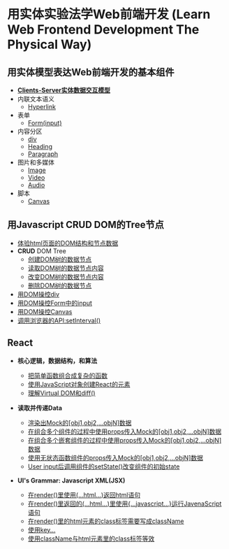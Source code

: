 # 用实体实验法学Web前端开发 (Learn Web Frontend Development The Physical Way)

## 用实体模型表达Web前端开发的基本组件

- [**Clients-Server实体数据交互模型**](/chapters/用实体模型表达Web前端开发的基本组件/Clients-Server实体数据交互模型.md)
- 内联文本语义
	- [Hyperlink](/chapters/用实体模型表达Web前端开发的基本组件/Hyperlink.md)
- 表单
	- [Form(input)](/chapters/用实体模型表达Web前端开发的基本组件/Form(input).md)
- 内容分区
	- [div](/chapters/用实体模型表达Web前端开发的基本组件/div.md)
	- [Heading](/chapters/用实体模型表达Web前端开发的基本组件/Heading.md)
	- [Paragraph](/chapters/用实体模型表达Web前端开发的基本组件/Paragraph.md)
- 图片和多媒体
	- [Image](/chapters/用实体模型表达Web前端开发的基本组件/Image.md)
	- [Video](/chapters/用实体模型表达Web前端开发的基本组件/Video.md)
	- [Audio](/chapters/用实体模型表达Web前端开发的基本组件/Audio.md)
- 脚本
	- [Canvas](/chapters/用实体模型表达Web前端开发的基本组件/Canvas.md)

## 用Javascript CRUD DOM的Tree节点

- [体验html页面的DOM结构和节点数据](/chapters/用Javascript-CRUD-DOM的Tree节点/体验html页面的DOM结构和节点数据.md)
- **CRUD** DOM Tree
	- [创建DOM树的数据节点](/chapters/用Javascript-CRUD-DOM的Tree节点/创建DOM树的数据节点.md)
	- [读取DOM树的数据节点内容](/chapters/用Javascript-CRUD-DOM的Tree节点/读取DOM树的数据节点内容.md)
	- [改变DOM树的数据节点内容](/chapters/用Javascript-CRUD-DOM的Tree节点/改变DOM树的数据节点内容.md)
	- [删除DOM树的数据节点](/chapters/用Javascript-CRUD-DOM的Tree节点/删除DOM树的数据节点.md)
- [用DOM操控div](/chapters/用Javascript-CRUD-DOM的Tree节点/用DOM操控div.md)
- [用DOM操控Form中的input](/chapters/用Javascript-CRUD-DOM的Tree节点/用DOM操控Form中的input.md)
- [用DOM操控Canvas](/chapters/用Javascript-CRUD-DOM的Tree节点/用DOM操控Canvas.md)
- [调用浏览器的API:setInterval()](/chapters/用Javascript-CRUD-DOM的Tree节点/调用浏览器的API-setInterval().md)

## React
- **核心逻辑，数据结构，和算法**
  - [把简单函数组合成复杂的函数](/chapters/React/把简单函数组合成复杂的函数.md)
  - [使用JavaScript对象创建React的元素](/chapters/React/使用JavaScript对象创建React的元素.md) 
  - [理解Virtual DOM和diff()](/chapters/React/理解Virtual_DOM和diff().md)

- **读取并传递Data**
	- [渲染出Mock的[obj1,obj2,...objN]数据](/chapters/React/渲染出Mock的[obj1,obj2,...objN]数据.md)
 	- [在组合多个组件的过程中使用props传入Mock的[obj1,obj2,...objN]数据](/chapters/React/在组合多个组件的过程中使用props传入Mock的[obj1,obj2,...objN]数据.md)  
 	- [在组合多个嵌套组件的过程中使用props传入Mock的[obj1,obj2,...objN]数据](/chapters/React/在组合多个嵌套组件的过程中使用props传入Mock的[obj1,obj2,...objN]数据.md)  
 	- [使用无状态函数组件的props传入Mock的[obj1,obj2,...objN]数据](/chapters/React/使用无状态函数组件的props传入Mock的[obj1,obj2,...objN]数据.md)   
 	- [User input后调用组件的setState()改变组件的初始state](/chapters/React/User-input后调用组件的setState()改变组件的初始state.md) 

- **UI's Grammar: Javascript XML(JSX)**
	- [在render()里使用(...html...)返回html语句](/chapters/React/在rder()里使用(...html...)返回html语句.md)
	- [在render()里返回的(...html...)里使用{...javascript...}运行JavenaScript语句](/chapters/React/在render()里返回的(...html...)里使用{...javascript...}运行JavaScript语句.md)
	- [在render()里的html元素的class标签需要写成className](/chapters/React/在render()里的html元素的class标签需要写成className.md)
	- [使用key...](/chapters/React/使用key....md)
	- [使用className与html元素里的class标签等效](/chapters/React/使用className与html元素里的class标签等效.md)
